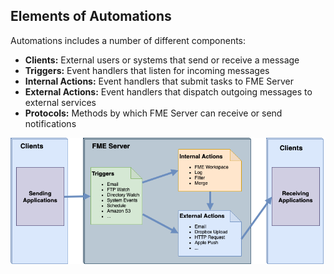 ## Elements of Automations ##

Automations includes a number of different components:

- **Clients:** External users or systems that send or receive a message
- **Triggers:** Event handlers that listen for incoming messages
- **Internal Actions:** Event handlers that submit tasks to FME Server
- **External Actions:** Event handlers that dispatch outgoing messages to external services
- **Protocols:** Methods by which FME Server can receive or send notifications

![](./Images/Img4.002.ElementsofAutomations.png)
